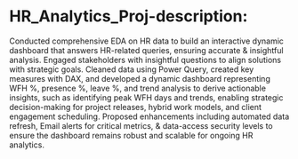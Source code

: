 # HR_Analytics_Proj-description:
Conducted comprehensive EDA on HR data to build an interactive dynamic dashboard that answers HR-related queries, ensuring accurate & insightful analysis. Engaged stakeholders with insightful questions to align solutions with strategic goals.
Cleaned data using Power Query, created key measures with DAX, and developed a dynamic dashboard representing WFH %, presence %, leave %, and trend analysis to derive actionable insights, such as identifying peak WFH days and trends, enabling strategic decision-making for project releases, hybrid work models, and client engagement scheduling.
Proposed enhancements including automated data refresh, Email alerts for critical metrics, & data-access security levels to ensure the dashboard remains robust and scalable for ongoing HR analytics.
